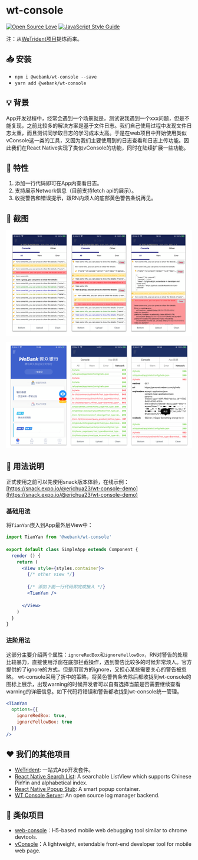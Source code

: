 # wt-console

[![Open Source Love](https://img.shields.io/badge/License-Apache%202.0-brightgreen.svg)](https://shields.io/)
[![JavaScript Style Guide](https://img.shields.io/badge/code_style-standard-brightgreen.svg)](https://standardjs.com)


注：从[WeTrident项目](https://gitee.com/WeBank/WeTrident)提炼而来。

## 📥 安装

- `npm i @webank/wt-console --save`
- `yarn add @webank/wt-console`

## 💡 背景

App开发过程中，经常会遇到一个场景就是，测试说我遇到一个xxx问题，但是不能复现，之前比较多的解决方案是基于文件日志。我们自己使用过程中发现文件日志太重，而且测试同学取日志的学习成本太高。于是在web项目中开始使用类似vConsole这一类的工具，又因为我们主要使用到的日志查看和日志上传功能。因此我们在React Native实现了类似vConsole的功能，同时在陆续扩展一些功能。

## 🌱 特性

1. 添加一行代码即可在App内查看日志。
2. 支持展示Network信息（目前支持fetch api的展示）。
3. 收拢警告和错误提示，跟RN内烦人的底部黄色警告条说再见。

## 📱 截图

![](./images/screenshot1.png)

![](./images/screenshot2.png)

## 📗 用法说明

正式使用之前可以先使用snack版本体验，在线示例： [https://snack.expo.io/@erichua23/wt-console-demo](https://snack.expo.io/@erichua23/wt-console-demo)

### 基础用法
将`TianYan`嵌入到App最外层View中：

``` jsx
import TianYan from '@webank/wt-console'

export default class SimpleApp extends Component {
  render () {
    return (
      <View style={styles.container}>
        {/* other view */}
        
        {/* 添加下面一行代码即完成接入 */}
        <TianYan />
        
      </View>
    )
  }
}
```

### 进阶用法
这部分主要介绍两个属性：`ignoreRedBox`和`ignoreYellowBox`，RN对警告的处理比较暴力，直接使用浮窗在底部拦截操作，遇到警告比较多的时候非常烦人。官方提供的了ignore的方式，但是用官方的ignore，又担心某些需要关心的警告被忽略。
wt-console采用了折中的策略，将黄色警告条去除后都收拢到wt-console的图标上展示，出现warning的时候开发者可以自有选择当前是否需要继续查看warning的详细信息。如下代码将错误和警告都收拢到wt-console统一管理。
``` jsx
<TianYan
  options={{
    ignoreRedBox: true,
    ignoreYellowBox: true
  }}
/>
```


## ❤️ 我们的其他项目

- [WeTrident](https://github.com/WeBankFinTech/WeTrident): 一站式App开发套件。
- [React Native Search List](https://github.com/UnPourTous/react-native-search-list): A searchable ListView which supports Chinese PinYin and alphabetical index.
- [React Native Popup Stub](https://github.com/UnPourTous/react-native-popup-stub): A smart popup container.
- [WT Console Server](https://github.com/UnPourTous/wt-console-server): An open source log manager backend.

## 🤝 类似项目

- [web-console](https://github.com/whinc/web-console)：H5-based mobile web debugging tool similar to chrome devtools.
- [vConsole](https://github.com/Tencent/vConsole)：A lightweight, extendable front-end developer tool for mobile web page.




